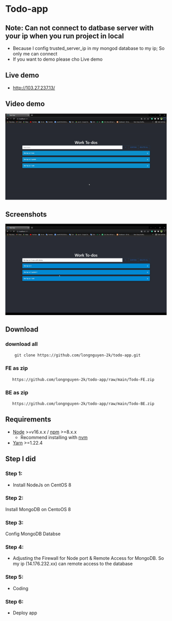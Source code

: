 # Todo-app

## Note: Can not connect to datbase server with your ip when you run project in local
- Because I config trusted_server_ip in my mongod database to my ip; So only me can connect
- If you want to demo please cho Live demo 

## Live demo 
- http://103.27.237.13/
## Video demo

![Watch the video](https://github.com/longnguyen-2k/todo-app/blob/main/Video%20demo.gif)

## Screenshots

<img src="./Screenshots.png">

## Download
### download all
```
    git clone https://github.com/longnguyen-2k/todo-app.git

```
### FE as zip
```
   https://github.com/longnguyen-2k/todo-app/raw/main/Todo-FE.zip

```
### BE as zip
```
   https://github.com/longnguyen-2k/todo-app/raw/main/Todo-BE.zip

```
## Requirements

- [Node](https://nodejs.org/en/) &gt;=v16.x.x / [npm](https://www.npmjs.com/) &gt;=8.x.x
  - Recommend installing with [nvm](https://github.com/creationix/nvm)
- [Yarn](https://classic.yarnpkg.com) &gt;=1.22.4
## Step I did

### Step 1:
- Install NodeJs on CentOS 8
### Step 2:
Install MongoDB on CentoOS 8
### Step 3:
Config MongoDB Databse
### Step 4:
- Adjusting the Firewall for Node port & Remote Access for MongoDB. So my ip (14.176.232.xx) can remote access to the database
### Step 5:
- Coding
### Step 6: 
- Deploy app
